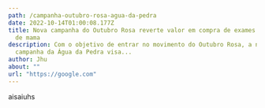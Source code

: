 ```yaml
---
path: /campanha-outubro-rosa-agua-da-pedra
date: 2022-10-14T01:00:08.177Z
title: Nova campanha do Outubro Rosa reverte valor em compra de exames do câncer
  de mama
description: Com o objetivo de entrar no movimento do Outubro Rosa, a nova
  campanha da Água da Pedra visa...
author: Jhu
about: ""
url: "https://google.com"
---
```

a﻿isaiuhs
